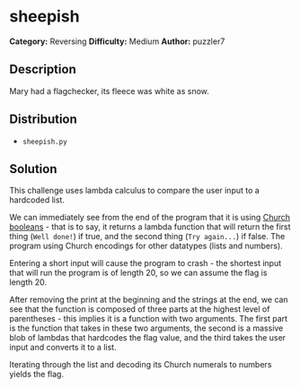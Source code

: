 # sheepish
**Category:** Reversing
**Difficulty:** Medium
**Author:** puzzler7

## Description

Mary had a flagchecker,
its fleece was white as snow.

## Distribution

- `sheepish.py`

## Solution

This challenge uses lambda calculus to compare the user input to a hardcoded list.

We can immediately see from the end of the program that it is using [Church booleans](https://en.wikipedia.org/wiki/Church_encoding#Church_Booleans) - that is to say, it returns a lambda function that will return the first thing (`Well done!`) if true, and the second thing (`Try again...`) if false. The program using Church encodings for other datatypes (lists and numbers).

Entering a short input will cause the program to crash - the shortest input that will run the program is of length 20, so we can assume the flag is length 20.

After removing the print at the beginning and the strings at the end, we can see that the function is composed of three parts at the highest level of parentheses - this implies it is a function with two arguments. The first part is the function that takes in these two arguments, the second is a massive blob of lambdas that hardcodes the flag value, and the third takes the user input and converts it to a list.

Iterating through the list and decoding its Church numerals to numbers yields the flag.
